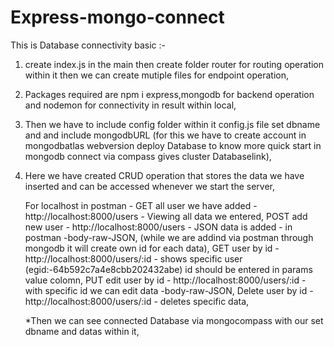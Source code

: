 # Express-mongo-connect

This is Database connectivity basic :-

1. create index.js in the main then create folder router for routing operation within
   it then we can create mutiple files for endpoint operation,

2. Packages required are npm i express,mongodb for backend operation and nodemon for 
   connectivity in result within local,

3. Then we have to include config folder within it config.js file set dbname and and 
   include mongodbURL (for this we have to create account in mongodbatlas webversion
   deploy Database to know more quick start in mongodb connect via compass gives cluster
   Databaselink),

3. Here we have created CRUD operation that stores the data we have inserted and can be 
   accessed whenever we start the server,

   For localhost in postman - 
   GET all user we have added - http://localhost:8000/users - Viewing all data we entered,
   POST add new user          - http://localhost:8000/users - JSON data is added - in postman -body-raw-JSON,
   (while we are addind via postman through mongodb it will create own id for each data),
   GET user by id             - http://localhost:8000/users/:id - shows specific user (egid:-64b592c7a4e8cbb202432abe) id should be entered in params value colomn,
   PUT edit user by id        - http://localhost:8000/users/:id - with specific id we can edit data -body-raw-JSON,
   Delete user by id          - http://localhost:8000/users/:id - deletes specific data,

   *Then we can see connected Database via mongocompass with our set dbname and datas within it,
